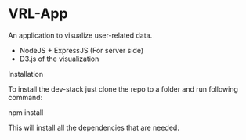 # VRL-App


An application to visualize user-related data.
* NodeJS + ExpressJS (For server side)
* D3.js of the visualization


Installation

To install the dev-stack just clone the repo to a folder and run following command:

npm install

This will install all the dependencies that are needed.
